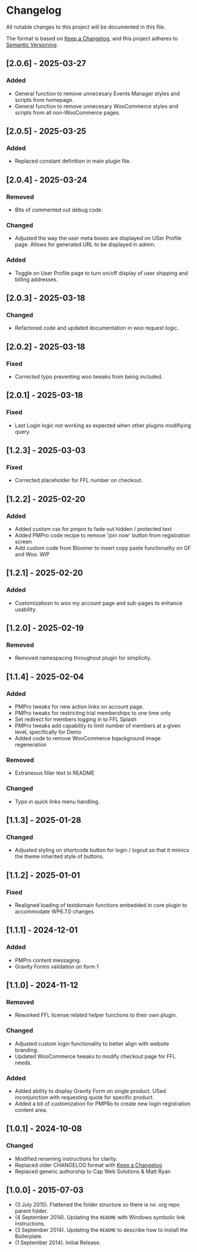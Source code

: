 # Changelog

All notable changes to this project will be documented in this file.

The format is based on [Keep a Changelog](https://keepachangelog.com/en/1.1.0/),
and this project adheres to [Semantic Versioning](https://semver.org/spec/v2.0.0.html).

## [2.0.6] - 2025-03-27

### Added

- General function to remove unnecesary Events Manager styles and scripts from homepage. 
- General function to remove unnecesary WooCommerce styles and scripts from all non-WooCommerce pages.

## [2.0.5] - 2025-03-25

### Added

- Replaced constant definition in main plugin file. 

## [2.0.4] - 2025-03-24

### Removed

- Bits of commented out debug code. 

### Changed

- Adjusted the way the user meta boxes are displayed on USer Profile page. Allows for generated URL to be displayed in admin. 

### Added

- Toggle on User Profile page to turn on/off display of user shipping and billing addresses. 

## [2.0.3] - 2025-03-18

### Changed

- Refactored code and updated documentation in woo request logic. 

## [2.0.2] - 2025-03-18

### Fixed

- Corrected typo preventing woo tweaks from being included. 

## [2.0.1] - 2025-03-18

### Fixed

- Last Login logic not working as expected when other plugins modifiying query. 

## [1.2.3] - 2025-03-03

### Fixed

- Corrected placeholder for FFL number on checkout.

## [1.2.2] - 2025-02-20

### Added

- Added custom css for pmpro to fade out hidden / protected text 
- Added PMPro code recipe to remove 'join now' button from registration screen
- Add custom code from Bloomer to insert copy paste functionality on GF and Woo. WIP

## [1.2.1] - 2025-02-20

### Added

- Customizatiosn to woo my account page and sub-pages to enhance usability. 

## [1.2.0] - 2025-02-19

### Removed

- Removed namespacing throughout plugin for simplicity. 

## [1.1.4] - 2025-02-04

### Added

- PMPro tweaks for new action links on account page. 
- PMPro tweaks for restricitng trial memberships to one time only
- Set redirect for members logging in to FFL Splash
- PMPro tweaks add capability to limit number of members at a given level, specifically for Demo
- Added code to remove WooCommerce bqackground image regeneration

### Removed

- Extraneous filler text in README

### Changed 

- Typo in quick links menu handling. 

## [1.1.3] - 2025-01-28

### Changed

- Adjusted styling on shortcode button for login / logout so that it mimics the theme inherited style of buttons.

## [1.1.2] - 2025-01-01

### Fixed

- Realigned loading of textdomain functions embedded in core plugin to accommodate WP6.7.0 changes 

## [1.1.1] - 2024-12-01

### Added

- PMPro content messaging. 
- Gravity Forms validation on form 1

## [1.1.0] - 2024-11-12

### Removed

- Reworked FFL license related helper functions to their own plugin. 

### Changed

- Adjusted custom login functionality to better align with website branding. 
- Updated WooCommerce tweaks to modify checkout page for FFL needs. 

### Added 

- Added ability to display Gravity Form on single product. USed inconjunction with requesting quote for specific product. 
- Added a bit of customization for PMPRo to create new login registration content area. 

## [1.0.1] - 2024-10-08

### Changed

- Modified renaming instructions for clarity. 
- Replaced older CHANGELOG format with [Keep a Changelog](https://keepachangelog.com/)
- Replaced generic authorship to Cap Web Solutions & Matt Ryan

## [1.0.0] - 2015-07-03
* (3 July 2015). Flattened the folder structure so there is no .org repo parent folder.
* (4 September 2014). Updating the `README` with Windows symbolic link instructions.
* (3 September 2014). Updating the `README` to describe how to install the Boilerplate.
* (1 September 2014). Initial Release.

